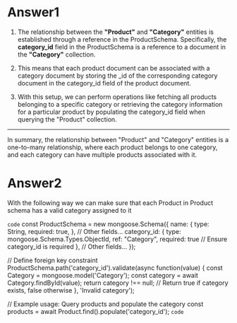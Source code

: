 # Answer1

1. The relationship between the **"Product"** and **"Category"** entities is established through a reference in the ProductSchema. Specifically, the **category_id** field in the ProductSchema is a reference to a document in the **"Category"** collection.

2. This means that each product document can be associated with a category document by storing the _id of the corresponding category document in the category_id field of the product document.

3. With this setup, we can perform operations like fetching all products belonging to a specific category or retrieving the category information for a particular product by populating the category_id field when querying the "Product" collection.

--- 

In summary, the relationship between "Product" and "Category" entities is a one-to-many relationship, where each product belongs to one category, and each category can have multiple products associated with it.


# Answer2

With the following way we can make sure that each Product in Product schema has a valid category assigned to it

`code`
const ProductSchema = new mongoose.Schema({
    name: {
        type: String,
        required: true,
    },
    // Other fields...
    category_id: {
        type: mongoose.Schema.Types.ObjectId,
        ref: "Category",
        required: true // Ensure category_id is required
    },
    // Other fields...
});

// Define foreign key constraint
ProductSchema.path('category_id').validate(async function(value) {
    const Category = mongoose.model('Category');
    const category = await Category.findById(value);
    return category !== null; // Return true if category exists, false otherwise
}, 'Invalid category');

// Example usage: Query products and populate the category
const products = await Product.find().populate('category_id');
`code`



